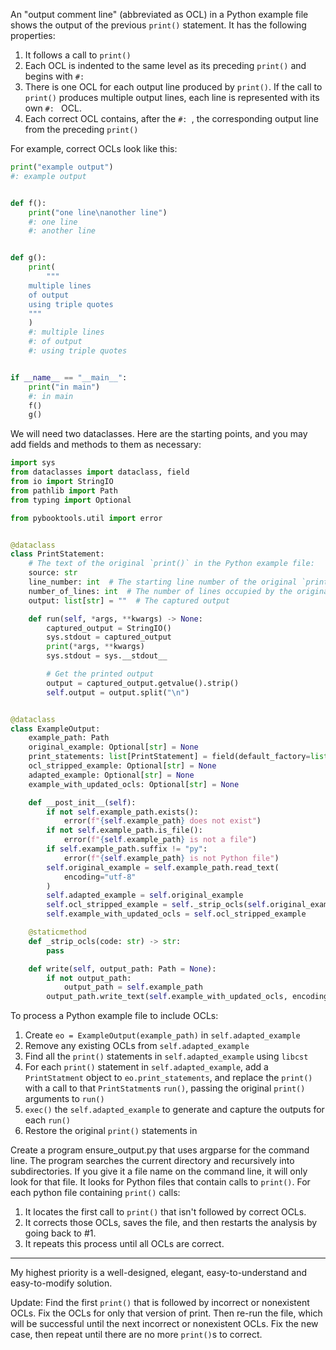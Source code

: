 An "output comment line" (abbreviated as OCL) in a Python example file shows the output of the previous `print()` statement.
It has the following properties:

1. It follows a call to `print()` 
2. Each OCL is indented to the same level as its preceding `print()` and begins with `#: `
3. There is one OCL for each output line produced by `print()`.
   If the call to `print()` produces multiple output lines, each line is represented with its own `#: ` OCL.
4. Each correct OCL contains, after the `#: `, the corresponding output line from the preceding `print()`

For example, correct OCLs look like this:  

```python
print("example output")
#: example output


def f():
    print("one line\nanother line")
    #: one line
    #: another line


def g():
    print(
        """
    multiple lines
    of output
    using triple quotes
    """
    )
    #: multiple lines
    #: of output
    #: using triple quotes


if __name__ == "__main__":
    print("in main")
    #: in main
    f()
    g()
```

We will need two dataclasses. Here are the starting points, and you may add fields and methods to them as necessary:

```python
import sys
from dataclasses import dataclass, field
from io import StringIO
from pathlib import Path
from typing import Optional

from pybooktools.util import error


@dataclass
class PrintStatement:
    # The text of the original `print()` in the Python example file:
    source: str
    line_number: int  # The starting line number of the original `print()` in the Python example file.
    number_of_lines: int  # The number of lines occupied by the original `print()` in the Python example file.
    output: list[str] = ""  # The captured output

    def run(self, *args, **kwargs) -> None:
        captured_output = StringIO()
        sys.stdout = captured_output
        print(*args, **kwargs)
        sys.stdout = sys.__stdout__

        # Get the printed output
        output = captured_output.getvalue().strip()
        self.output = output.split("\n")


@dataclass
class ExampleOutput:
    example_path: Path
    original_example: Optional[str] = None
    print_statements: list[PrintStatement] = field(default_factory=list)
    ocl_stripped_example: Optional[str] = None
    adapted_example: Optional[str] = None
    example_with_updated_ocls: Optional[str] = None

    def __post_init__(self):
        if not self.example_path.exists():
            error(f"{self.example_path} does not exist")
        if not self.example_path.is_file():
            error(f"{self.example_path} is not a file")
        if self.example_path.suffix != "py":
            error(f"{self.example_path} is not Python file")
        self.original_example = self.example_path.read_text(
            encoding="utf-8"
        )
        self.adapted_example = self.original_example
        self.ocl_stripped_example = self._strip_ocls(self.original_example)
        self.example_with_updated_ocls = self.ocl_stripped_example

    @staticmethod
    def _strip_ocls(code: str) -> str:
        pass

    def write(self, output_path: Path = None):
        if not output_path:
            output_path = self.example_path
        output_path.write_text(self.example_with_updated_ocls, encoding="utf-8")
```

To process a Python example file to include OCLs:

1. Create `eo = ExampleOutput(example_path)` in `self.adapted_example`
2. Remove any existing OCLs from `self.adapted_example`
3. Find all the `print()` statements in `self.adapted_example` using `libcst`
4. For each `print()` statement in `self.adapted_example`, 
   add a `PrintStatment` object to `eo.print_statements`, and replace the `print()` with
   a call to that `PrintStatment`s `run()`, passing the original `print()` arguments to `run()`
5. `exec()` the `self.adapted_example` to generate and capture the outputs for each `run()`
6. Restore the original `print()` statements in 

Create a program ensure_output.py that uses argparse for the command line. 
The program searches the current directory and recursively into subdirectories.
If you give it a file name on the command line, it will only look for that file.
It looks for Python files that contain calls to `print()`.
For each python file containing `print()` calls:
1. It locates the first call to `print()` that isn't followed by correct OCLs.
2. It corrects those OCLs, saves the file, and then restarts the analysis by going back to #1.
3. It repeats this process until all OCLs are correct. 



----
My highest priority is a well-designed, elegant, easy-to-understand and easy-to-modify solution.

Update: Find the first `print()` that is followed by incorrect or nonexistent OCLs.
Fix the OCLs for only that version of print. 
Then re-run the file, which will be successful until the next incorrect or nonexistent OCLs.
Fix the new case, then repeat until there are no more `print()`s to correct.
